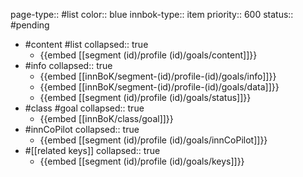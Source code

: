 page-type:: #list
color:: blue
innbok-type:: item
priority:: 600
status:: #pending

- #content #list
  collapsed:: true
	- {{embed [[segment (id)/profile (id)/goals/content]]}}
- #info
  collapsed:: true
	- {{embed [[innBoK/segment-(id)/profile-(id)/goals/info]]}}
	- {{embed [[innBoK/segment-(id)/profile-(id)/goals/data]]}}
	- {{embed [[segment (id)/profile (id)/goals/status]]}}
- #class #goal
  collapsed:: true
	- {{embed [[innBoK/class/goal]]}}
- #innCoPilot
  collapsed:: true
	- {{embed [[segment (id)/profile (id)/goals/innCoPilot]]}}
- #[[related keys]]
  collapsed:: true
	- {{embed [[segment (id)/profile (id)/goals/keys]]}}


